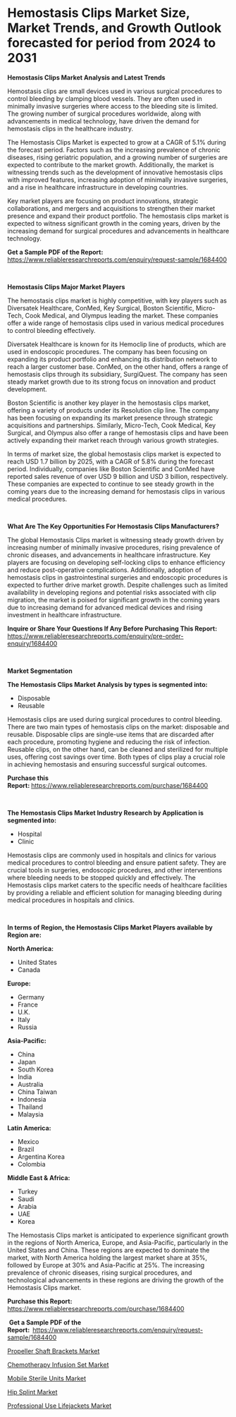 <p><h1>Hemostasis Clips Market Size, Market Trends, and Growth Outlook forecasted for period from 2024 to 2031</h1></p><p><strong>Hemostasis Clips Market Analysis and Latest Trends</strong></p>
<p><p>Hemostasis clips are small devices used in various surgical procedures to control bleeding by clamping blood vessels. They are often used in minimally invasive surgeries where access to the bleeding site is limited. The growing number of surgical procedures worldwide, along with advancements in medical technology, have driven the demand for hemostasis clips in the healthcare industry.</p><p>The Hemostasis Clips Market is expected to grow at a CAGR of 5.1% during the forecast period. Factors such as the increasing prevalence of chronic diseases, rising geriatric population, and a growing number of surgeries are expected to contribute to the market growth. Additionally, the market is witnessing trends such as the development of innovative hemostasis clips with improved features, increasing adoption of minimally invasive surgeries, and a rise in healthcare infrastructure in developing countries.</p><p>Key market players are focusing on product innovations, strategic collaborations, and mergers and acquisitions to strengthen their market presence and expand their product portfolio. The hemostasis clips market is expected to witness significant growth in the coming years, driven by the increasing demand for surgical procedures and advancements in healthcare technology.</p></p>
<p><strong>Get a Sample PDF of the Report:&nbsp;</strong> <a href="https://www.reliableresearchreports.com/enquiry/request-sample/1684400">https://www.reliableresearchreports.com/enquiry/request-sample/1684400</a></p>
<p>&nbsp;</p>
<p><strong>Hemostasis Clips Major Market Players</strong></p>
<p><p>The hemostasis clips market is highly competitive, with key players such as Diversatek Healthcare, ConMed, Key Surgical, Boston Scientific, Micro-Tech, Cook Medical, and Olympus leading the market. These companies offer a wide range of hemostasis clips used in various medical procedures to control bleeding effectively.</p><p>Diversatek Healthcare is known for its Hemoclip line of products, which are used in endoscopic procedures. The company has been focusing on expanding its product portfolio and enhancing its distribution network to reach a larger customer base. ConMed, on the other hand, offers a range of hemostasis clips through its subsidiary, SurgiQuest. The company has seen steady market growth due to its strong focus on innovation and product development.</p><p>Boston Scientific is another key player in the hemostasis clips market, offering a variety of products under its Resolution clip line. The company has been focusing on expanding its market presence through strategic acquisitions and partnerships. Similarly, Micro-Tech, Cook Medical, Key Surgical, and Olympus also offer a range of hemostasis clips and have been actively expanding their market reach through various growth strategies.</p><p>In terms of market size, the global hemostasis clips market is expected to reach USD 1.7 billion by 2025, with a CAGR of 5.8% during the forecast period. Individually, companies like Boston Scientific and ConMed have reported sales revenue of over USD 9 billion and USD 3 billion, respectively. These companies are expected to continue to see steady growth in the coming years due to the increasing demand for hemostasis clips in various medical procedures.</p></p>
<p>&nbsp;</p>
<p><strong>What Are The Key Opportunities For Hemostasis Clips Manufacturers?</strong></p>
<p><p>The global Hemostasis Clips market is witnessing steady growth driven by increasing number of minimally invasive procedures, rising prevalence of chronic diseases, and advancements in healthcare infrastructure. Key players are focusing on developing self-locking clips to enhance efficiency and reduce post-operative complications. Additionally, adoption of hemostasis clips in gastrointestinal surgeries and endoscopic procedures is expected to further drive market growth. Despite challenges such as limited availability in developing regions and potential risks associated with clip migration, the market is poised for significant growth in the coming years due to increasing demand for advanced medical devices and rising investment in healthcare infrastructure.</p></p>
<p><strong>Inquire or Share Your Questions If Any Before Purchasing This Report:</strong> <a href="https://www.reliableresearchreports.com/enquiry/pre-order-enquiry/1684400">https://www.reliableresearchreports.com/enquiry/pre-order-enquiry/1684400</a></p>
<p>&nbsp;</p>
<p><strong>Market Segmentation</strong></p>
<p><strong>The Hemostasis Clips Market Analysis by types is segmented into:</strong></p>
<p><ul><li>Disposable</li><li>Reusable</li></ul></p>
<p><p>Hemostasis clips are used during surgical procedures to control bleeding. There are two main types of hemostasis clips on the market: disposable and reusable. Disposable clips are single-use items that are discarded after each procedure, promoting hygiene and reducing the risk of infection. Reusable clips, on the other hand, can be cleaned and sterilized for multiple uses, offering cost savings over time. Both types of clips play a crucial role in achieving hemostasis and ensuring successful surgical outcomes.</p></p>
<p><strong>Purchase this Report:&nbsp;</strong><a href="https://www.reliableresearchreports.com/purchase/1684400">https://www.reliableresearchreports.com/purchase/1684400</a></p>
<p>&nbsp;</p>
<p><strong>The Hemostasis Clips Market Industry Research by Application is segmented into:</strong></p>
<p><ul><li>Hospital</li><li>Clinic</li></ul></p>
<p><p>Hemostasis clips are commonly used in hospitals and clinics for various medical procedures to control bleeding and ensure patient safety. They are crucial tools in surgeries, endoscopic procedures, and other interventions where bleeding needs to be stopped quickly and effectively. The Hemostasis clips market caters to the specific needs of healthcare facilities by providing a reliable and efficient solution for managing bleeding during medical procedures in hospitals and clinics.</p></p>
<p>&nbsp;</p>
<p><strong>In terms of Region, the Hemostasis Clips Market Players available by Region are:</strong></p>
<p>
    <p> <strong> North America: </strong>
        <ul>
            <li>United States</li>
            <li>Canada</li>
        </ul>
        </p> 
    <p> <strong> Europe: </strong>
        <ul>
            <li>Germany</li>
            <li>France</li>
            <li>U.K.</li>
            <li>Italy</li>
            <li>Russia</li>
        </ul>
        </p> 
    <p> <strong> Asia-Pacific: </strong>
        <ul>
            <li>China</li>
            <li>Japan</li>
            <li>South Korea</li>
            <li>India</li>
            <li>Australia</li>
            <li>China Taiwan</li>
            <li>Indonesia</li>
            <li>Thailand</li>
            <li>Malaysia</li>
        </ul>
        </p> 
    <p> <strong> Latin America: </strong>
        <ul>
            <li>Mexico</li>
            <li>Brazil</li>
            <li>Argentina Korea</li>
            <li>Colombia</li>
        </ul>
        </p> 
    <p> <strong> Middle East & Africa: </strong>
        <ul>
            <li>Turkey</li>
            <li>Saudi</li>
            <li>Arabia</li>
            <li>UAE</li>
            <li>Korea</li>
        </ul>
    </p>
    </p>
<p><p>The Hemostasis Clips market is anticipated to experience significant growth in the regions of North America, Europe, and Asia-Pacific, particularly in the United States and China. These regions are expected to dominate the market, with North America holding the largest market share at 35%, followed by Europe at 30% and Asia-Pacific at 25%. The increasing prevalence of chronic diseases, rising surgical procedures, and technological advancements in these regions are driving the growth of the Hemostasis Clips market.</p></p>
<p><strong>Purchase this Report: </strong><a href="https://www.reliableresearchreports.com/purchase/1684400">https://www.reliableresearchreports.com/purchase/1684400</a></p>
<p>&nbsp;<strong>Get a Sample PDF of the Report:&nbsp;&nbsp;</strong><a href="https://www.reliableresearchreports.com/enquiry/request-sample/1684400">https://www.reliableresearchreports.com/enquiry/request-sample/1684400</a></p>
<p><strong></strong></p>
<p><p><a href="https://github.com/Whitneyboyettebo9kiw7yr13/Market-Research-Report-List-1/blob/main/propeller-shaft-brackets-market.md">Propeller Shaft Brackets Market</a></p><p><a href="https://medium.com/@alenamorar/chemotherapy-infusion-set-market-share-evolution-and-market-growth-trends-2024-2031-ddbbc308586b">Chemotherapy Infusion Set Market</a></p><p><a href="https://medium.com/@petrawillms/mobile-sterile-units-market-analysis-and-sze-forecasted-for-period-from-2024-to-2031-794e05489696">Mobile Sterile Units Market</a></p><p><a href="https://medium.com/@petrawillms/hip-splint-market-comprehensive-assessment-by-type-application-and-geography-ce278e380415">Hip Splint Market</a></p><p><a href="https://github.com/sonuprakash1/Market-Research-Report-List-1/blob/main/professional-use-lifejackets-market.md">Professional Use Lifejackets Market</a></p></p>